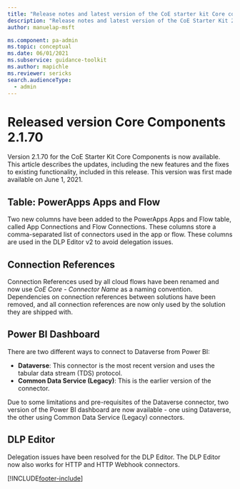 ```yaml
---
title: "Release notes and latest version of the CoE starter kit Core components 2.1.70 | MicrosoftDocs"
description: "Release notes and latest version of the CoE Starter Kit 2.1.70"
author: manuelap-msft

ms.component: pa-admin
ms.topic: conceptual
ms.date: 06/01/2021
ms.subservice: guidance-toolkit
ms.author: mapichle
ms.reviewer: sericks
search.audienceType: 
  - admin
---
```


# Released version Core Components 2.1.70

Version 2.1.70 for the CoE Starter Kit Core Components is now available. This article describes the updates, including the new features and the fixes to existing functionality, included in this release. This version was first made available on June 1, 2021.

## Table: PowerApps Apps and Flow

Two new columns have been added to the PowerApps Apps and Flow table, called App Connections and Flow Connections. These columns store a comma-separated list of connectors used in the app or flow. These columns are used in the DLP Editor v2 to avoid delegation issues.

## Connection References

Connection References used by all cloud flows have been renamed and now use *CoE Core - Connector Name* as a naming convention. Dependencies on connection references between solutions have been removed, and all connection references are now only used by the solution they are shipped with.

## Power BI Dashboard

There are two different ways to connect to Dataverse from Power BI:

- **Dataverse**: This connector is the most recent version and uses the tabular data stream (TDS) protocol.
- **Common Data Service (Legacy)**: This is the earlier version of the connector.

Due to some limitations and pre-requisites of the Dataverse connector, two version of the Power BI dashboard are now available - one using Dataverse, the other using Common Data Service (Legacy) connectors.

## DLP Editor

Delegation issues have been resolved for the DLP Editor. The DLP Editor now also works for HTTP and HTTP Webhook connectors.

[!INCLUDE[footer-include](../../../includes/footer-banner.md)]
